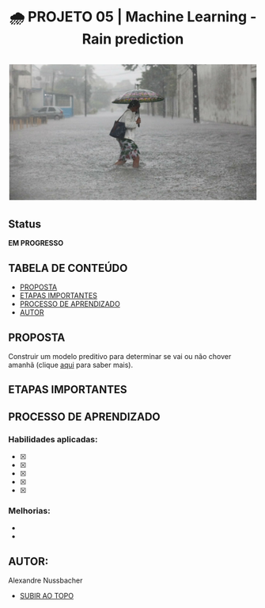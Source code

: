 <a name="topo"></a>
<h1 align="center"> 🌧️ PROJETO 05 | Machine Learning - Rain prediction <br></br>
  <img width=500 src="https://github.com/alexandrenussbacher/Ironhack-Projetos/blob/main/Projeto%2005%20-%20Rain%20prediction/imagens/chuva.jpg" alt="Chuva"/>
</h>

## Status

**EM PROGRESSO**

## TABELA DE CONTEÚDO

- [PROPOSTA](#proposta)
- [ETAPAS IMPORTANTES](#etapas)
- [PROCESSO DE APRENDIZADO](#processo_de_aprendizado)
- [AUTOR](#autor)

<a name="proposta"></a>
## PROPOSTA
Construir um modelo preditivo para determinar se vai ou não chover amanhã (clique [aqui](https://github.com/alexandrenussbacher/Ironhack-Projetos/blob/main/Projeto%2005%20-%20Rain%20prediction/instru%C3%A7%C3%B5es.md) para saber mais).

<a name="etapas"></a>
## ETAPAS IMPORTANTES

<a name="processo_de_aprendizado"></a>
## PROCESSO DE APRENDIZADO

### Habilidades aplicadas:

- [x] 
- [x] 
- [x] 
- [x] 
- [x] 

### Melhorias:

* 

* 

<a name="autor"></a>
## AUTOR:

Alexandre Nussbacher

- [SUBIR AO TOPO](#topo)
